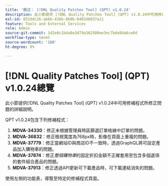 ```yaml
---
title: '概述： [!DNL Quality Patches Tool] (QPT) v1.0.24'
description: 此小節提供 [!DNL Quality Patches Tool] (QPT) v1.0.24中可用修補程式所修正問題的詳細說明。
exl-id: 052ddc26-ab6b-436b-8b9b-8403db037a11
feature: Tools and External Services
role: Admin
source-git-commit: 1d2e0c1b4a8e3d79a362500ee3ec7bde84a6ce0d
workflow-type: tm+mt
source-wordcount: '160'
ht-degree: 0%

---
```


# [!DNL Quality Patches Tool] (QPT) v1.0.24總覽

此小節提供[!DNL Quality Patches Tool] (QPT) v1.0.24中可用修補程式所修正問題的詳細說明。

QPT v1.0.24包含下列修補程式：

1. **MDVA-34330**：修正未根據管理員時區篩選訂單格線中訂單的問題。
1. **MDVA-36832**：修正檢視寬度為768px時，影像在頁面上重複的問題。
1. **MDVA-37779**：修正當網站ID與商店ID不一致時，透過GraphQL將可設定產品加入購物車的問題。
1. **MDVA-37874**：修正&#x200B;*整個購物車*&#x200B;的固定折扣金額不正確套用至包含多個選項的套件組合產品的問題。
1. **MDVA-37913**：修正透過API更新可下載產品時，可下載連結消失的問題。

使用左側的功能表，導覽至特定的修補程式頁面。
